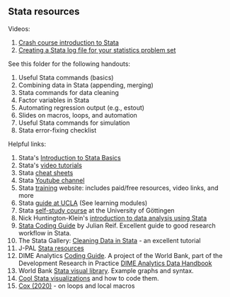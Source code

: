 ## Stata resources

Videos:
1. [Crash course introduction to Stata](https://www.youtube.com/watch?v=160nBMavcHE)
2. [Creating a Stata log file for your statistics problem set](https://www.youtube.com/watch?v=9mjXnZxmkXw)

See this folder for the following handouts:
1. Useful Stata commands (basics)
2. Combining data in Stata (appending, merging)
3. Stata commands for data cleaning
4. Factor variables in Stata
5. Automating regression output (e.g., estout)
6. Slides on macros, loops, and automation
7. Useful Stata commands for simulation
8. Stata error-fixing checklist

Helpful links:
1. Stata's [Introduction to Stata Basics](https://www.stata.com/links/stata-basics/)
2. Stata's [video tutorials](https://www.stata.com/links/video-tutorials/)
3. Stata [cheat sheets](https://www.stata.com/bookstore/stata-cheat-sheets/)
4. Stata [Youtube channel](https://www.youtube.com/channel/UCVk4G4nEtBS4tLOyHqustDA)
5. Stata [training](https://www.stata.com/learn/) website: includes paid/free resources, video links, and more
6. Stata [guide at UCLA](https://stats.idre.ucla.edu/stata/) (See learning modules)
7. Stata [self-study course](https://economic-analysis-with-stata.uni-goettingen.de/?page=0) at the University of Göttingen
8. Nick Huntington-Klein's [introduction to data analysis using Stata](https://nickchk.com/Coding%20and%20Data%20Cleaning%20Intro%20Stata.html)
9. [Stata Coding Guide](https://julianreif.com/guide/) by Julian Reif. Excellent guide to good research workflow in Stata.
10. The Stata Gallery: [Cleaning Data in Stata](https://medium.com/the-stata-gallery/cleaning-data-in-stata-c9a98c8fda74) - an excellent tutorial
11. J-PAL [Stata resources](https://www.povertyactionlab.org/resource/data-analysis)
12. DIME Analytics [Coding Guide](https://worldbank.github.io/dime-data-handbook/coding.html). A project of the World Bank, part of the Development Research in Practice [DIME Analytics Data Handbook](https://worldbank.github.io/dime-data-handbook/)
13. World Bank [Stata visual library](https://worldbank.github.io/stata-visual-library/). Example graphs and syntax.
14. [Cool Stata visualizations](https://medium.com/the-stata-gallery/top-25-stata-visualizations-with-full-code-668b5df114b6) and how to code them.
15. [Cox (2020)](https://journals.sagepub.com/doi/10.1177/1536867X20976340) - on loops and local macros
